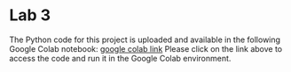 # Lab 3
The Python code for this project is uploaded and available in the following Google Colab notebook: [google colab link](https://colab.research.google.com/drive/1-LQtvSlrHTUQtns6CPn2bmprUKcdKypC?usp=sharing)
Please click on the link above to access the code and run it in the Google Colab environment.


